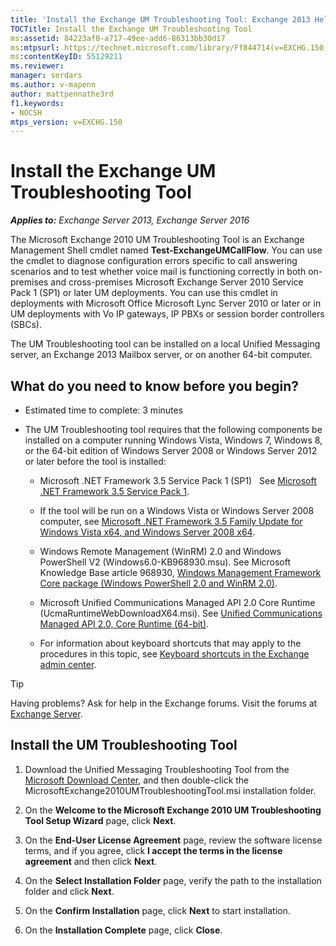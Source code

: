 ```yaml
---
title: 'Install the Exchange UM Troubleshooting Tool: Exchange 2013 Help'
TOCTitle: Install the Exchange UM Troubleshooting Tool
ms:assetid: 84223af0-a717-49ee-add6-86313bb30d17
ms:mtpsurl: https://technet.microsoft.com/library/Ff844714(v=EXCHG.150)
ms:contentKeyID: 55129211
ms.reviewer:
manager: serdars
ms.author: v-mapenn
author: mattpennathe3rd
f1.keywords:
- NOCSH
mtps_version: v=EXCHG.150
---
```


# Install the Exchange UM Troubleshooting Tool

_**Applies to:** Exchange Server 2013, Exchange Server 2016_

The Microsoft Exchange 2010 UM Troubleshooting Tool is an Exchange Management Shell cmdlet named **Test-ExchangeUMCallFlow**. You can use the cmdlet to diagnose configuration errors specific to call answering scenarios and to test whether voice mail is functioning correctly in both on-premises and cross-premises Microsoft Exchange Server 2010 Service Pack 1 (SP1) or later UM deployments. You can use this cmdlet in deployments with Microsoft Office Microsoft Lync Server 2010 or later or in UM deployments with Vo IP gateways, IP PBXs or session border controllers (SBCs).

The UM Troubleshooting tool can be installed on a local Unified Messaging server, an Exchange 2013 Mailbox server, or on another 64-bit computer.

## What do you need to know before you begin?

- Estimated time to complete: 3 minutes

- The UM Troubleshooting tool requires that the following components be installed on a computer running Windows Vista, Windows 7, Windows 8, or the 64-bit edition of Windows Server 2008 or Windows Server 2012 or later before the tool is installed:

  - Microsoft .NET Framework 3.5 Service Pack 1 (SP1)   See [Microsoft .NET Framework 3.5 Service Pack 1](https://go.microsoft.com/fwlink/p/?linkid=152380).

  - If the tool will be run on a Windows Vista or Windows Server 2008 computer, see [Microsoft .NET Framework 3.5 Family Update for Windows Vista x64, and Windows Server 2008 x64](https://go.microsoft.com/fwlink/p/?linkid=178998).

  - Windows Remote Management (WinRM) 2.0 and Windows PowerShell V2 (Windows6.0-KB968930.msu). See Microsoft Knowledge Base article 968930, [Windows Management Framework Core package (Windows PowerShell 2.0 and WinRM 2.0)](https://support.microsoft.com/help/968930).

  - Microsoft Unified Communications Managed API 2.0 Core Runtime (UcmaRuntimeWebDownloadX64.msi). See [Unified Communications Managed API 2.0, Core Runtime (64-bit)](https://go.microsoft.com/fwlink/p/?linkid=198175).

  - For information about keyboard shortcuts that may apply to the procedures in this topic, see [Keyboard shortcuts in the Exchange admin center](keyboard-shortcuts-in-the-exchange-admin-center-2013-help.md).

> [!TIP]
> Having problems? Ask for help in the Exchange forums. Visit the forums at [Exchange Server](https://go.microsoft.com/fwlink/p/?linkid=60612).

## Install the UM Troubleshooting Tool

1. Download the Unified Messaging Troubleshooting Tool from the [Microsoft Download Center](https://go.microsoft.com/fwlink/p/?linkid=182625), and then double-click the MicrosoftExchange2010UMTroubleshootingTool.msi installation folder.

2. On the **Welcome to the Microsoft Exchange 2010 UM Troubleshooting Tool Setup Wizard** page, click **Next**.

3. On the **End-User License Agreement** page, review the software license terms, and if you agree, click **I accept the terms in the license agreement** and then click **Next**.

4. On the **Select Installation Folder** page, verify the path to the installation folder and click **Next**.

5. On the **Confirm Installation** page, click **Next** to start installation.

6. On the **Installation Complete** page, click **Close**.
